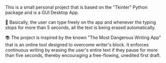 This is a small personal project that is based on the "Tkinter" Python package and is a GUI Desktop App.

🎯 Basically, the user can type freely on the app and whenever the typing stops for more than 5 seconds, all the text is being erased automatically.

📚 The project is inspired by the known "The Most Dangerous Writing App" that is an online tool designed to overcome writer's block. It enforces continuous writing by erasing the user's entire text if they pause for more than five seconds, thereby encouraging a free-flowing, unedited first draft.

